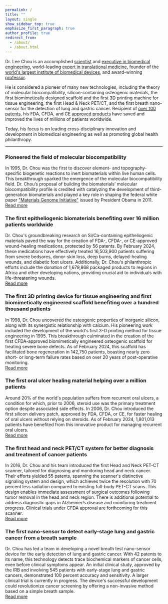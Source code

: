 ```yaml
---
permalink: /
title: ""
layout: single
show_sidebar_top: true
emphasize_first_paragraph: true
author_profile: true
redirect_from: 
  - /about/
  - /about.html
---
```


Dr. Lee Chou is an accomplished [scientist](/inventions) and [executive in biomedical engineering](/enterprises), world-leading [expert in translational medicine](/inventions), founder of the [world's largest institute of biomedical devices](/leadership), and award-winning [professor](/academics). 

He is considered a pioneer of many new technologies, including the theory of molecular biocompatibility, silicon-containing osteogenic materials, the first biomimetically designed scaffold and the first 3D printing machine for tissue engineering, the first Head & Neck PET/CT, and the first breath nano-sensor for the detection of lung and gastric cancer. Recipient of [over 100 patents](/patents), his FDA, CFDA, and CE [approved products](/enterprises) have saved and improved the lives of millions of patients worldwide.

Today, his focus is on leading cross-disciplinary innovation and development in biomedical engineering as well as promoting global health philanthropy.
<hr />

### Pioneered the field of molecular biocompatibility
In 1995, Dr. Chou was the first to discover element- and topography-specific biogenetic reactions to inert biomaterials within live human cells. This breakthrough sparked the emergence of the molecular biocompatibility field. Dr. Chou’s proposal of building the biomaterials’ molecular biocompatibility profile is credited with catalyzing the development of third-generation biomaterials and played a key role in shaping the federal white paper <a href="https://obamawhitehouse.archives.gov/sites/default/files/microsites/ostp/materials_genome_initiative-final.pdf">"Materials Genome Initiative"</a> issued by President Obama in 2011.<br>[Read more](/inventions#molecular-biocompatibility)

### The first epitheliogenic biomaterials benefiting over 16 million patients worldwide
Dr. Chou's groundbreaking research on Si/Ca-containing epitheliogenic materials paved the way for the creation of FDA-, CFDA-, or CE-approved wound-healing medications, protected by 56 patents. By February 2024, these medications have effectively treated 16,503,900 patients suffering from severe bedsores, donor-skin loss, deep burns, delayed-healing wounds, and diabetic foot ulcers. Additionally, Dr. Chou's philanthropic efforts include the donation of 1,679,868 packaged products to regions in Africa and other developing nations, providing crucial aid to individuals with life-threatening wounds.<br>[Read more](/inventions#epitheliogenic-biomaterials)

### The first 3D printing device for tissue engineering and first biomimetically engineered scaffold benefiting over a hundred thousand patients
In 1998, Dr. Chou uncovered the osteogenic properties of inorganic silicon, along with its synergistic relationship with calcium. His pioneering work included the development of the world's first 3-D printing method for tissue engineering in 1995. This breakthrough culminated in the creation of the first CFDA-approved biomimetically engineered osteogenic scaffold for treating severe bone defects. As of February 2024, this scaffold has facilitated bone regeneration in 142,750 patients, boasting nearly zero short- or long-term failure rates based on over 20 years of post-operative monitoring.<br>[Read more](/inventions#3d-scaffolds)

### The first oral ulcer healing material helping over a million patients
Around 20% of the world's population suffers from recurrent oral ulcers, a condition for which, prior to 2006, steroid use was the primary treatment option despite associated side effects. In 2006, Dr. Chou introduced the first silicon delivery patch, approved by FDA, CFDA, or CE, for faster healing of oral ulcers without relying on steroids. As of February 2024, 1,801,013 patients have benefited from this innovative product for managing recurrent oral ulcers.<br>[Read more](/inventions#oral-ulcer-healing)

### The first head and neck PET/CT system for better diagnosis and treatment of cancer patients
In 2016, Dr. Chou and his team introduced the first Head and Neck PET-CT scanner, tailored for diagnosing and monitoring head and neck cancer. Their efforts yielded 55 patents, spanning the scanner's distinctive signaling system and design, which achieves twice the resolution with 70 percent less radiation compared to existing full-body PET-CT scans. This design enables immediate assessment of surgical outcomes following tumor removal in the head and neck region. There is additional potential to address diagnostic gaps in Alzheimer’s disease and monitoring treatment progress. Clinical trials under CFDA approval are forthcoming for this scanner.<br>[Read more](/inventions#pet-ct-scanners)

### The first nano-sensor to detect early-stage lung and gastric cancer from a breath sample
Dr. Chou has led a team in developing a novel breath test nano-sensor device for the early detection of lung and gastric cancer. With 42 patents to its name, this technology detects trace biochemical markers of cancer cells, even before clinical symptoms appear. An initial clinical study, approved by the IRB and involving 545 patients with early-stage lung and gastric cancers, demonstrated 100 percent accuracy and sensitivity. A larger clinical trial is currently in progress. The device's successful development could revolutionize cancer screening by offering a non-invasive method based on a simple breath sample.<br>[Read more](/inventions#nanosensors)
<br>